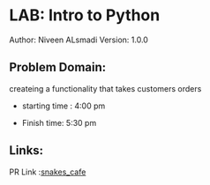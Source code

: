 # LAB: Intro to Python
Author: Niveen ALsmadi Version: 1.0.0

## Problem Domain: 

 createing a functionality that takes customers orders 

- starting time : 4:00 pm

- Finish time: 5:30 pm

## Links:
PR Link :[snakes_cafe](https://github.com/NiveenAlSmadi/snakes-cafe/pull/1/)
